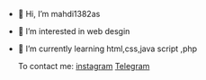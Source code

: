 - 👋 Hi, I’m mahdi1382as
- 👀 I’m interested in web desgin
- 🌱 I’m currently learning html,css,java script ,php

   To contact me: <a href="https://instagram.com/mahdi1382as">instagram</a> <a href="https://telegram.me/mahdi1382as">Telegram</a>
<!---
mahdi1382as/mahdi1382as is a ✨ special ✨ repository because its `README.md` (this file) appears on your GitHub profile.
You can click the Preview link to take a look at your changes.
--->
